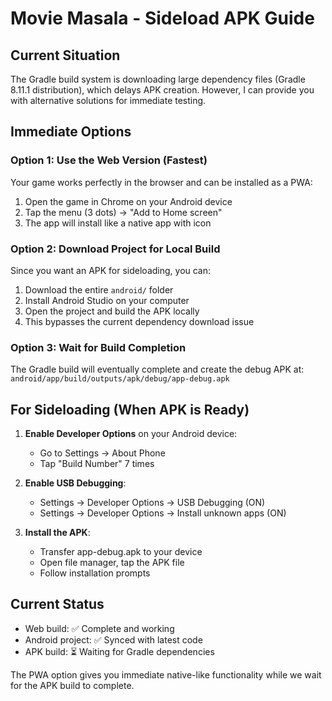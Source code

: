 # Movie Masala - Sideload APK Guide

## Current Situation
The Gradle build system is downloading large dependency files (Gradle 8.11.1 distribution), which delays APK creation. However, I can provide you with alternative solutions for immediate testing.

## Immediate Options

### Option 1: Use the Web Version (Fastest)
Your game works perfectly in the browser and can be installed as a PWA:
1. Open the game in Chrome on your Android device
2. Tap the menu (3 dots) → "Add to Home screen"
3. The app will install like a native app with icon

### Option 2: Download Project for Local Build
Since you want an APK for sideloading, you can:
1. Download the entire `android/` folder
2. Install Android Studio on your computer
3. Open the project and build the APK locally
4. This bypasses the current dependency download issue

### Option 3: Wait for Build Completion
The Gradle build will eventually complete and create the debug APK at:
`android/app/build/outputs/apk/debug/app-debug.apk`

## For Sideloading (When APK is Ready)
1. **Enable Developer Options** on your Android device:
   - Go to Settings → About Phone
   - Tap "Build Number" 7 times
   
2. **Enable USB Debugging**:
   - Settings → Developer Options → USB Debugging (ON)
   - Settings → Developer Options → Install unknown apps (ON)

3. **Install the APK**:
   - Transfer app-debug.apk to your device
   - Open file manager, tap the APK file
   - Follow installation prompts

## Current Status
- Web build: ✅ Complete and working
- Android project: ✅ Synced with latest code
- APK build: ⏳ Waiting for Gradle dependencies

The PWA option gives you immediate native-like functionality while we wait for the APK build to complete.